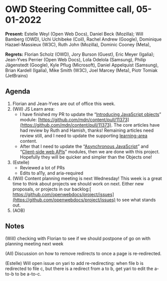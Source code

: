 # OWD Steering Committee call, 05-01-2022

**Present:** Estelle Weyl (Open Web Docs),  Daniel Beck (Mozilla); Will Bamberg (OWD), Uchi Uchibeke (Coil), Rachel Andrew (Google),  Dominique Hazael-Massieux (W3C), Ruth John (Mozilla),  Dominic Cooney (Meta),

**Regrets:** Florian Scholz (OWD),  Jory Burson (Guest), Eric Meyer (Igalia); Jean-Yves Perrier (Open Web Docs), Lola Odelola (Samsung),  Philip Jägenstedt (Google), Kyle Pflug (Microsoft), Daniel Appelquist (Samsung), Brian Kardell (Igalia), Mike Smith (W3C), Joel Marcey (Meta), Piotr Tomiak (JetBrains)


## Agenda

1. Florian and Jean-Yves are out of office this week.
2. (Will) JS Learn area:
    - I have finished my PR to update the “[Introducing JavaScript objects](https://developer.mozilla.org/en-US/docs/Learn/JavaScript/Objects)” module: [https://github.com/mdn/content/pull/11373](https://github.com/mdn/content/pull/11373). The core articles have had review by Ruth and Hamish, thanks! Remaining articles need review still, and I need to update the supporting [learning-area](https://github.com/mdn/learning-area/tree/main/javascript/oojs) content.
    - After that I need to update the “[Asynchronous JavaScript](https://developer.mozilla.org/en-US/docs/Learn/JavaScript/Asynchronous)” and “[Client-side web APIs](https://developer.mozilla.org/en-US/docs/Learn/JavaScript/Client-side_web_APIs)” modules, then we are done with this project. Hopefully they will be quicker and simpler than the Objects one!
3. (Estelle) 
    - Reviewed a lot of PRs
    - Edits to a11y, and aria-required
4. (Will) Content planning meeting is next Wednesday! This week is a great time to think about projects we should work on next. Either new proposals, or projects in our backlog:[ https://github.com/openwebdocs/project/issues](https://github.com/openwebdocs/project/issues) to see what stands out.
5. (AOB)

## Notes

(Will) checking with Florian to see if we should postpone of go on with planning meeting next week

(All) Discussion on how to remove redirects to once a page is re-redirected.

(Estelle) Will open issue on yari to add re-redirecting: when file b is redirected to file c, but there is a redirect from a to b, get yari to edit the a-to-b to be a-to-c.